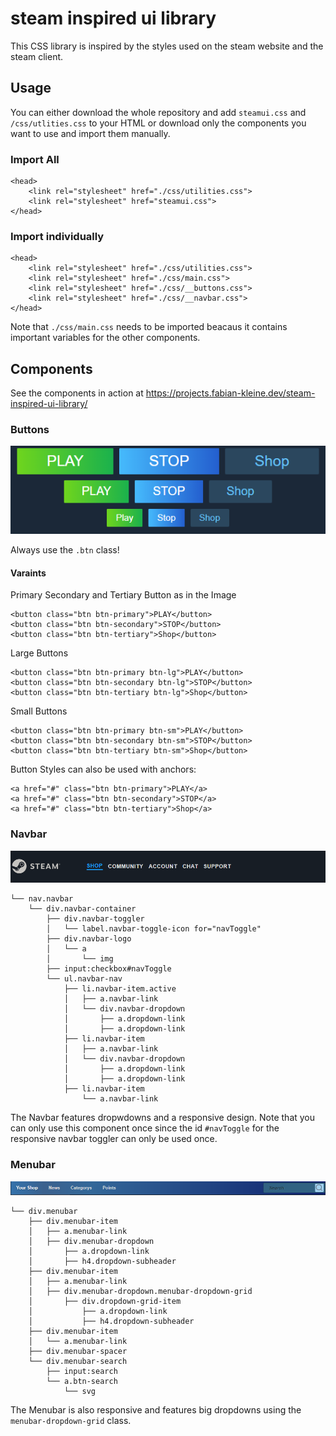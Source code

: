 # steam inspired ui library

This CSS library is inspired by the styles used on the steam website and the steam client.

## Usage

You can either download the whole repository and add `steamui.css` and `/css/utlities.css` to your HTML or download only the components you want to use and import them manually.

### Import All

```
<head>
    <link rel="stylesheet" href="./css/utilities.css">
    <link rel="stylesheet" href="steamui.css">
</head>
```

### Import individually

```
<head>
    <link rel="stylesheet" href="./css/utilities.css">
    <link rel="stylesheet" href="./css/main.css">
    <link rel="stylesheet" href="./css/__buttons.css">
    <link rel="stylesheet" href="./css/__navbar.css">
</head>
```
Note that `./css/main.css` needs to be imported beacaus it contains important variables for the other components.

## Components
See the components in action at https://projects.fabian-kleine.dev/steam-inspired-ui-library/
### Buttons

<img src="./screenshots/Buttons.PNG" >

Always use the `.btn` class!

#### Varaints

Primary Secondary and Tertiary Button as in the Image

```
<button class="btn btn-primary">PLAY</button>
<button class="btn btn-secondary">STOP</button>
<button class="btn btn-tertiary">Shop</button>
```

Large Buttons

```
<button class="btn btn-primary btn-lg">PLAY</button>
<button class="btn btn-secondary btn-lg">STOP</button>
<button class="btn btn-tertiary btn-lg">Shop</button>
```

Small Buttons

```
<button class="btn btn-primary btn-sm">PLAY</button>
<button class="btn btn-secondary btn-sm">STOP</button>
<button class="btn btn-tertiary btn-sm">Shop</button>
```

Button Styles can also be used with anchors:

```
<a href="#" class="btn btn-primary">PLAY</a>
<a href="#" class="btn btn-secondary">STOP</a>
<a href="#" class="btn btn-tertiary">Shop</a>
```

### Navbar

<img src="./screenshots/Navbar.PNG" >

```
└── nav.navbar
    └── div.navbar-container
        ├── div.navbar-toggler
        │   └── label.navbar-toggle-icon for="navToggle"
        ├── div.navbar-logo
        │   └── a
        │       └── img
        ├── input:checkbox#navToggle
        └── ul.navbar-nav
            ├── li.navbar-item.active
            │   ├── a.navbar-link
            │   └── div.navbar-dropdown
            │       ├── a.dropdown-link
            │       ├── a.dropdown-link
            ├── li.navbar-item
            │   ├── a.navbar-link
            │   └── div.navbar-dropdown
            │       ├── a.dropdown-link
            │       ├── a.dropdown-link
            ├── li.navbar-item
                └── a.navbar-link
```


The Navbar features dropwdowns and a responsive design.
Note that you can only use this component once since the id `#navToggle` for the responsive navbar toggler can only be used once.

### Menubar
<img src="./screenshots/Menubar.PNG" >

```
└── div.menubar
    ├── div.menubar-item
    │   ├── a.menubar-link
    │   ├── div.menubar-dropdown
    │       ├── a.dropdown-link
    │       ├── h4.dropdown-subheader
    ├── div.menubar-item
    │   ├── a.menubar-link
    │   ├── div.menubar-dropdown.menubar-dropdown-grid
    │       ├── div.dropdown-grid-item
    │           ├── a.dropdown-link
    │           ├── h4.dropdown-subheader
    ├── div.menubar-item
    │   └── a.menubar-link
    ├── div.menubar-spacer
    └── div.menubar-search
        ├── input:search
        └── a.btn-search
            └── svg 
```
The Menubar is also responsive and features big dropdowns using the `menubar-dropdown-grid` class.